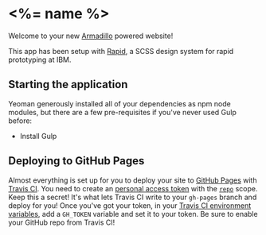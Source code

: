 # <%= name %>

Welcome to your new [Armadillo](https://github.com/Snugug/gulp-armadillo) powered website!

This app has been setup with [Rapid](https://github.ibm.com/Whitewater/rapid), a SCSS design system for rapid prototyping at IBM.

## Starting the application

Yeoman generously installed all of your dependencies as npm node modules, but there are a few pre-requisites if you've never used Gulp before:

- Install Gulp

## Deploying to GitHub Pages

Almost everything is set up for you to deploy your site to [GitHub Pages](https://pages.github.com/) with [Travis CI](https://travis.innovate.ibm.com). You need to create an [personal access token](https://help.github.com/articles/creating-an-access-token-for-command-line-use/) with the [`repo`](https://developer.github.com/v3/oauth/#scopes) scope. Keep this a secret! It's what lets Travis CI write to your `gh-pages` branch and deploy for you! Once you've got your token, in your [Travis CI environment variables](https://docs.travis-ci.com/user/environment-variables/#Defining-Variables-in-Repository-Settings), add a `GH_TOKEN` variable and set it to your token. Be sure to enable your GitHub repo from Travis CI!
